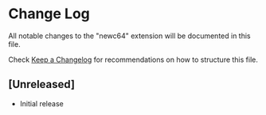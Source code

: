 # Change Log

All notable changes to the "newc64" extension will be documented in this file.

Check [Keep a Changelog](http://keepachangelog.com/) for recommendations on how to structure this file.

## [Unreleased]

- Initial release
